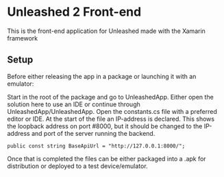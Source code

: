 # Unleashed 2 Front-end

This is the front-end application for Unleashed made with the Xamarin framework

## Setup

Before either releasing the app in a package or launching it with an emulator:

Start in the root of the package and go to UnleashedApp. Either open the solution here to use an IDE or continue through UnleashedApp/UnleashedApp.
Open the constants.cs file with a preferred editor or IDE. At the start of the file an IP-address is declared. This shows the loopback address on port #8000,
but it should be changed to the IP-address and port of the server running the backend.

	public const string BaseApiUrl = "http://127.0.0.1:8000/";
	
Once that is completed the files can be either packaged into a .apk for distribution or deployed to a test device/emulator.